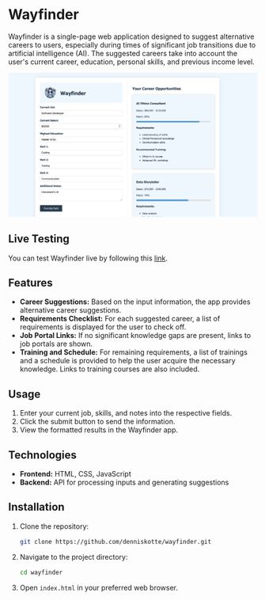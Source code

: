 # Wayfinder

Wayfinder is a single-page web application designed to suggest alternative careers to users, especially during times of significant job transitions due to artificial intelligence (AI). The suggested careers take into account the user's current career, education, personal skills, and previous income level.

![Wayfinder Screenshot](img/screenshot.png)

## Live Testing

You can test Wayfinder live by following this [link](https://denniskotte.github.io/wayfinder/).

## Features

- **Career Suggestions:** Based on the input information, the app provides alternative career suggestions.
- **Requirements Checklist:** For each suggested career, a list of requirements is displayed for the user to check off.
- **Job Portal Links:** If no significant knowledge gaps are present, links to job portals are shown.
- **Training and Schedule:** For remaining requirements, a list of trainings and a schedule is provided to help the user acquire the necessary knowledge. Links to training courses are also included.

## Usage

1. Enter your current job, skills, and notes into the respective fields.
2. Click the submit button to send the information.
3. View the formatted results in the Wayfinder app.

## Technologies

- **Frontend:** HTML, CSS, JavaScript
- **Backend:** API for processing inputs and generating suggestions

## Installation

1. Clone the repository:
   ```bash
   git clone https://github.com/denniskotte/wayfinder.git
   ```
2. Navigate to the project directory:
   ```bash
   cd wayfinder
   ```
3. Open `index.html` in your preferred web browser.